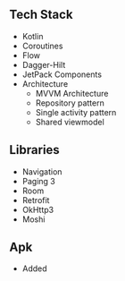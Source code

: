 
## Tech Stack

- Kotlin
- Coroutines
- Flow
- Dagger-Hilt
- JetPack Components
- Architecture
    - MVVM Architecture
    - Repository pattern
    - Single activity pattern
    - Shared viewmodel


## Libraries

- Navigation
- Paging 3
- Room
- Retrofit
- OkHttp3
- Moshi



## Apk

- Added
